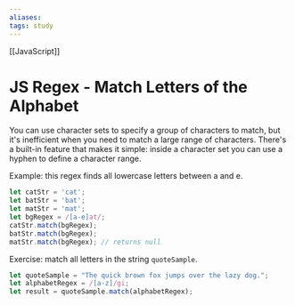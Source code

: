 ```yaml
---
aliases:
tags: study
---
```

[[JavaScript]]
# JS Regex - Match Letters of the Alphabet
You can use character sets to specify a group of characters to match, but it's inefficient when you need to match a large range of characters.
There's a built-in feature that makes it simple: inside a character set you can use a hyphen to define a character range.

Example: this regex finds all lowercase letters between a and e.

```js
let catStr = 'cat';
let batStr = 'bat';
let matStr = 'mat';
let bgRegex = /[a-e]at/;
catStr.match(bgRegex);
batStr.match(bgRegex);
matStr.match(bgRegex); // returns null
```

Exercise: match all letters in the string `quoteSample`.

```js
let quoteSample = "The quick brown fox jumps over the lazy dog.";
let alphabetRegex = /[a-z]/gi;
let result = quoteSample.match(alphabetRegex);
```